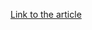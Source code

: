 [Link to the article](https://thehackernews.com/2025/06/scattered-spider-behind-cyberattacks-on.html)
